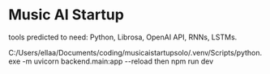 # Music AI Startup

tools predicted to need: Python, Librosa, OpenAI API, RNNs, LSTMs.

C:/Users/ellaa/Documents/coding/musicaistartupsolo/.venv/Scripts/python.exe -m uvicorn backend.main:app --reload
 then npm run dev

